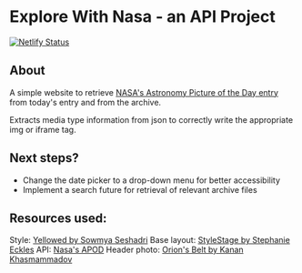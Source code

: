 # Explore With Nasa - an API Project
[![Netlify Status](https://api.netlify.com/api/v1/badges/5f28411d-7f72-46ae-815f-08eeb658ceb6/deploy-status)](https://app.netlify.com/sites/explore-with-nasa/deploys)

## About
A simple website to retrieve [NASA's Astronomy Picture of the Day entry](https://apod.nasa.gov/apod/astropix.html) from today's entry and from the archive.

Extracts media type information from json to correctly write the appropriate img or iframe tag.

## Next steps?
- Change the date picker to a drop-down menu for better accessibility
- Implement a search future for retrieval of relevant archive files

## Resources used:
Style: [Yellowed by Sowmya Seshadri](href="https://stylestage.dev/styles/yellowed/)
Base layout: [StyleStage by Stephanie Eckles](https://github.com/5t3ph/stylestage)
API: [Nasa's APOD](https://api.nasa.gov/#apod)
Header photo: [Orion's Belt by Kanan Khasmammadov](https://unsplash.com/@knnslens)
